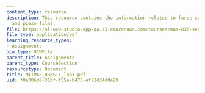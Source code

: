 ```yaml
---
content_type: resource
description: This resource contains the information related to force sensitive resistors
  and piezo films.
file: https://ol-ocw-studio-app-qa.s3.amazonaws.com/courses/mas-836-sensor-technologies-for-interactive-environments-spring-2011/f0a306d631bff55eb475ef72d34d0a29_MITMAS_836S11_lab3.pdf
file_type: application/pdf
learning_resource_types:
- Assignments
ocw_type: OCWFile
parent_title: Assignments
parent_type: CourseSection
resourcetype: Document
title: MITMAS_836S11_lab3.pdf
uid: f0a306d6-31bf-f55e-b475-ef72d34d0a29
---
```

